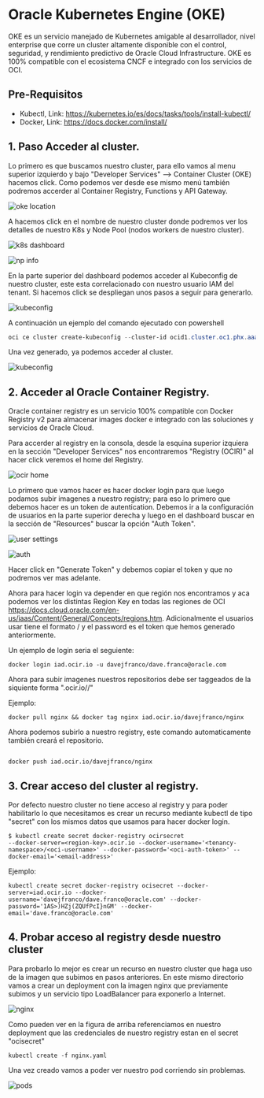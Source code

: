 # Oracle Kubernetes Engine (OKE)

OKE es un servicio manejado de Kubernetes amigable al desarrollador, nivel enterprise que corre un cluster altamente disponible con el control, seguridad, y rendimiento predictivo de Oracle Cloud Infrastructure. OKE es 100% compatible con el ecosistema CNCF e integrado con los servicios de OCI.

## Pre-Requisitos

- Kubectl, Link: https://kubernetes.io/es/docs/tasks/tools/install-kubectl/
- Docker, Link: https://docs.docker.com/install/ 

## 1. Paso Acceder al cluster.

Lo primero es que buscamos nuestro cluster, para ello vamos al menu superior izquierdo y bajo "Developer Services" --> Container Cluster (OKE) hacemos click. Como podemos ver desde ese mismo menú también podremos accerder al Container Registry, Functions y API Gateway.

![oke location](/img/oke/oke_location.jpg)

A hacemos click en el nombre de nuestro cluster donde podremos ver los detalles de nuestro K8s y Node Pool (nodos workers de nuestro cluster).

![k8s dashboard](/img/oke/oke_info.jpg)

![np info](/img/oke/oke_np_info.jpg)

En la parte superior del dashboard podemos acceder al Kubeconfig de nuestro cluster, este esta correlacionado con nuestro usuario IAM del tenant. Si hacemos click se despliegan unos pasos a seguir para generarlo.

![kubeconfig](/img/oke/kubeconfig_steps.jpg)

A continuación un ejemplo del comando ejecutado con powershell

```powershell
oci ce cluster create-kubeconfig --cluster-id ocid1.cluster.oc1.phx.aaaaaaaaae4dgzrzhe3gcnrqgzrdkyldgbqwmyrwmuzdmn3cgcrtayzuga3t --file C:\Users\djfranco\.kube\config --region us-phoenix-1 --token-version 2.0.0
```

Una vez generado, ya podemos acceder al cluster.

![kubeconfig](/img/oke/kubeconfig_ready.jpg)

## 2. Acceder al Oracle Container Registry.

Oracle container registry es un servicio 100% compatible con Docker Registry v2 para almacenar images docker e integrado con las soluciones y servicios de Oracle Cloud.

Para accerder al registry en la consola, desde la esquina superior izquiera en la sección "Developer Services" nos encontraremos "Registry (OCIR)" al hacer click veremos el home del Registry.

![ocir home](/img/oke/registry_home.jpg)

Lo primero que vamos hacer es hacer docker login para que luego podamos subir imagenes a nuestro registry; para eso lo primero que debemos hacer es un token de autentication. Debemos ir a la configuración de usuarios en la parte superior derecha y luego en el dashboard buscar en la sección de "Resources" buscar la opción "Auth Token".

![user settings](/img/oke/user_settings.jpg)

![auth](/img/oke/auth_section.jpg)

Hacer click en "Generate Token" y debemos copiar el token y que no podremos ver mas adelante.

Ahora para hacer login va depender en que región nos encontramos y aca podemos ver los distintas Region Key en todas las regiones de OCI https://docs.cloud.oracle.com/en-us/iaas/Content/General/Concepts/regions.htm. Adicionalmente el usuarios usar tiene el formato <nombre del tenancy>/<usuario oci> y el password es el token que hemos generado anteriormente.

Un ejemplo de login seria el seguiente:

```shell
docker login iad.ocir.io -u davejfranco/dave.franco@oracle.com
```

Ahora para subir imagenes nuestros repositorios debe ser taggeados de la siquiente forma "<region>.ocir.io/<nombre del tenant>/<nombre del repositorio>" 

Ejemplo:

```shell
docker pull nginx && docker tag nginx iad.ocir.io/davejfranco/nginx
```

Ahora podemos subirlo a nuestro registry, este comando automaticamente también creará el repositorio.

```

docker push iad.ocir.io/davejfranco/nginx
```

##  3. Crear acceso del cluster al registry.

Por defecto nuestro cluster no tiene acceso al registry y para poder habilitarlo lo que necesitamos es crear un recurso mediante kubectl de tipo "secret" con los mismos datos que usamos para hacer docker login.

```shell
$ kubectl create secret docker-registry ocirsecret
--docker-server=<region-key>.ocir.io --docker-username='<tenancy-namespace>/<oci-username>' --docker-password='<oci-auth-token>' --docker-email='<email-address>'
```

Ejemplo:

```shell
kubectl create secret docker-registry ocisecret --docker-server=iad.ocir.io --docker-username='davejfranco/dave.franco@oracle.com' --docker-password='1AS>)HZj(ZQUfPcI}nGM' --docker-email='dave.franco@oracle.com'
```

## 4. Probar acceso al registry desde nuestro cluster

Para probarlo lo mejor es crear un recurso en nuestro cluster que haga uso de la imagen que subimos en pasos anteriores. En este mismo directorio vamos a crear un deployment con la imagen nginx que previamente subimos y un servicio tipo LoadBalancer para exponerlo a Internet.

![nginx](/img/oke/nginxyaml.jpg)

Como pueden ver en la figura de arriba referenciamos en nuestro deployment que las credenciales de nuestro registry estan en el secret "ocisecret"

```shell
kubectl create -f nginx.yaml
```

Una vez creado vamos a poder ver nuestro pod corriendo sin problemas.

![pods](/img/oke/getpods.jpg)